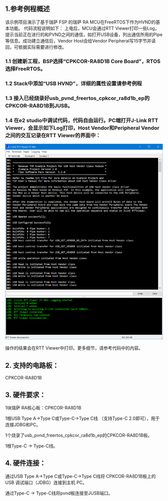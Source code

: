 ## 1.参考例程概述
该示例项目演示了基于瑞萨 FSP 的瑞萨 RA MCU在FreeRTOS下作为HVND的基本功能。
代码流程说明如下：
上电后，MCU会通过RTT Viewer打印一些Log，提示当前正在进行的和PVND之间的通信，如打开USB设备，列出通信所用的Pipe等信息。成功建立通信后，Vendor Host会给Vendor Peripheral写15字节并读回，可依据实际需要进行修改。

### 1.1 创建新工程，BSP选择“CPKCOR-RA8D1B Core Board”，RTOS选择FreeRTOS。
### 1.2 Stack中添加“USB HVND”，详细的属性设置请参考例程

### 1.3 接入已经烧录好usb_pvnd_freertos_cpkcor_ra8d1b_ep的CPKCOR-RA8D1B到JUSB。
### 1.4 在e2 studio中调试代码，代码自由运行。PC端打开J-Link RTT Viewer，会显示如下Log打印，Host Vendor和Peripheral Vendor之间的交互记录在RTT Viewer的界面中：
![alt text](images/Picture1-1.png)

操作的结果会在RTT Viewer中打印。更多细节，请参考代码中的内容。

## 2. 支持的电路板：
CPKCOR-RA8D1B

## 3. 硬件要求：
1块瑞萨 RA核心板：CPKCOR-RA8D1B

1根USB Type A->Type C或Type-C->Type C线 （支持Type-C 2.0即可），用于连接JDBG和PC。

1个烧录了usb_pvnd_freertos_cpkcor_ra8d1b_ep的CPKCOR-RA8D1B板。

1根Type-C -> Type-C线。

## 4. 硬件连接：
通过USB Type A->Type C或Type-C->Type C线将 CPKCOR-RA8D1B板上的 USB 调试端口（JDBG）连接到主机 PC。

通过Type-C -> Type-C线将pvnd板连接至JUSB端口。
